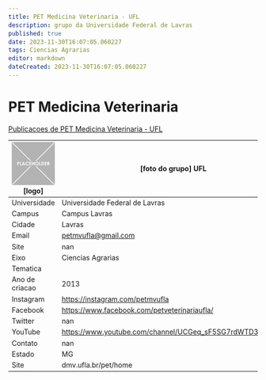 ```yaml
---
title: PET Medicina Veterinaria - UFL
description: grupo da Universidade Federal de Lavras
published: true
date: 2023-11-30T16:07:05.060227
tags: Ciencias Agrarias
editor: markdown
dateCreated: 2023-11-30T16:07:05.060227
---
```


# PET Medicina Veterinaria

[Publicacoes de PET Medicina Veterinaria - UFL](/atividade/250PETMedicinaVeterinariaUFL/feed.md)

| ![placeholder.png](/placeholder.png) [logo] | [foto do grupo] UFL         |
| ------------------------------------------- | ------------------------------------------------- |
| Universidade                                | Universidade Federal de Lavras      |
| Campus                                      | Campus Lavras            |
| Cidade                                      | Lavras             |
| Email                                       | petmvufla@gmail.com             |
| Site                                        | nan              |
| Eixo                                        | Ciencias Agrarias              |
| Tematica                                    |           |
| Ano de criacao                              | 2013        |
| Instagram                                   | https://instagram.com/petmvufla         |
| Facebook                                    | https://www.facebook.com/petveterinariaufla/          |
| Twitter                                     | nan           |
| YouTube                                     | https://www.youtube.com/channel/UCGeq_sF5SG7rdWTD3uAwZsA           |
| Contato                                     | nan         |
| Estado                                      |  MG            |
| Site                                        | dmv.ufla.br/pet/home |

